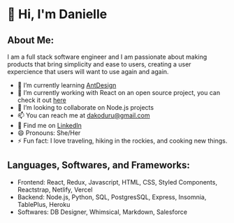 # 👋 Hi, I'm Danielle

## About Me:
I am a full stack software engineer and I am passionate about making products that bring simplicity and ease to users, creating a user expercience that users will want to use again and again. 

* 🌱 I’m currently learning [AntDesign](https://ant.design)
* 🔭 I’m currently working with React on an open source project, you can check it out [here](https://github.com/Lambda-School-Labs/frontend-vbb-portal)
* 👯 I’m looking to collaborate on Node.js projects 
* 📫 You can reach me at dakoduru@gmail.com
* 💬 Find me on [LinkedIn](https://www.linkedin.com/in/danielle-koduru/)
* 😄 Pronouns: She/Her
* ⚡ Fun fact: I love traveling, hiking in the rockies, and cooking new things. 

## Languages, Softwares, and Frameworks:
* Frontend: React, Redux, Javascript, HTML, CSS, Styled Components, Reactstrap, Netlify, Vercel
* Backend: Node.js, Python, SQL, PostgresSQL, Express, Insomnia, TablePlus, Heroku
* Softwares:  DB Designer, Whimsical, Markdown, Salesforce 

<!--
**DanielleKoduru/DanielleKoduru** is a ✨ _special_ ✨ repository because its `README.md` (this file) appears on your GitHub profile.

Here are some ideas to get you started:

- 🔭 I’m currently working on ...
- 🌱 I’m currently learning ...
- 👯 I’m looking to collaborate on ...
- 🤔 I’m looking for help with ...
- 💬 Ask me about ...
- 📫 How to reach me: ...
- 😄 Pronouns: ...
- ⚡ Fun fact: ...
-->
